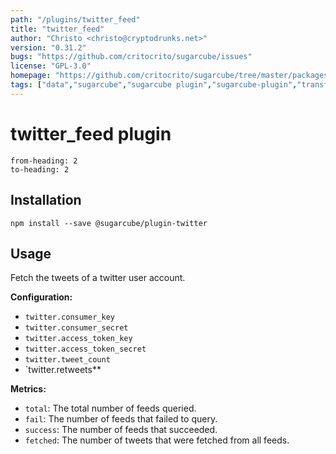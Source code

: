 ```yaml
---
path: "/plugins/twitter_feed"
title: "twitter_feed"
author: "Christo <christo@cryptodrunks.net>"
version: "0.31.2"
bugs: "https://github.com/critocrito/sugarcube/issues"
license: "GPL-3.0"
homepage: "https://github.com/critocrito/sugarcube/tree/master/packages/plugin-twitter#readme"
tags: ["data","sugarcube","sugarcube plugin","sugarcube-plugin","transformation","twitter"]
---
```

# twitter_feed plugin

```toc
from-heading: 2
to-heading: 2
```

## Installation

```shell
npm install --save @sugarcube/plugin-twitter
```


## Usage

Fetch the tweets of a twitter user account.

**Configuration:**

-   `twitter.consumer_key`
-   `twitter.consumer_secret`
-   `twitter.access_token_key`
-   `twitter.access_token_secret`
-   `twitter.tweet_count`
-   \`twitter.retweets\*\*

**Metrics:**

-   `total`: The total number of feeds queried.
-   `fail`: The number of feeds that failed to query.
-   `success`: The number of feeds that succeeded.
-   `fetched`: The number of tweets that were fetched from all feeds.

